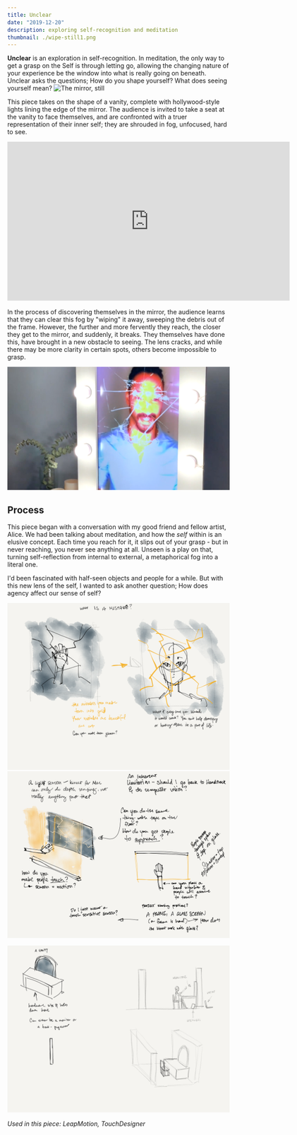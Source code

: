 ```yaml
---
title: Unclear
date: "2019-12-20"
description: exploring self-recognition and meditation
thumbnail: ./wipe-still1.png
---
```


**Unclear** is an exploration in self-recognition. In meditation, the only way to get a grasp on the Self is through letting go, allowing the changing nature of your experience be the window into what is really going on beneath. Unclear asks the questions; How do you shape yourself? What does seeing yourself mean?
![The mirror, still](./mirror-still.jpg)

This piece takes on the shape of a vanity, complete with hollywood-style lights lining the edge of the mirror.
The audience is invited to take a seat at the vanity to face themselves, and are confronted with a truer representation of their inner self; they are shrouded in fog, unfocused, hard to see.

<iframe src="https://player.vimeo.com/video/380874635" width="640" height="360" frameborder="0" allow="autoplay; fullscreen" allowfullscreen></iframe>

In the process of discovering themselves in the mirror, the audience learns that they can clear this fog by "wiping" it away, sweeping the debris out of the frame. However, the further and more fervently they reach, the closer they get to the mirror, and suddenly, it breaks. They themselves have done this, have brought in a new obstacle to seeing. The lens cracks, and while there may be more clarity in certain spots, others become impossible to grasp.

![Broken Mirror](./still-broken.png)

## Process

This piece began with a conversation with my good friend and fellow artist, Alice. We had been talking about meditation, and how the _self_ within is an elusive concept. Each time you reach for it, it slips out of your grasp - but in never reaching, you never see anything at all. Unseen is a play on that, turning self-reflection from internal to external, a metaphorical fog into a literal one.

<!-- TODO unclear photos, soft -->

I'd been fascinated with half-seen objects and people for a while. But with this new lens of the self, I wanted to ask another question; How does agency affect our sense of self?

<!-- ![BTS - ideation sketches 1](./Paper.Mirror.1.PNG) -->

![BTS - ideation sketches 2](./Paper.Mirror.2.PNG)
![BTS - ideation sketches 3](./Paper.Mirror.3.PNG)

<!-- TODO tests with shatter -->
<!-- ![BTS - ideation sketches 4](./Paper.Mirror.4.PNG) -->
<!-- ![BTS - ideation sketches 5](./Paper.Mirror.5.PNG) -->
<!-- ![BTS - ideation sketches 6](./Paper.Mirror.6.PNG) -->
<!-- ![BTS - ideation sketches 7](./Paper.Mirror.7.PNG) -->

![BTS - ideation sketches 8](./Paper.Mirror.8.PNG)

<!-- TODO carpentering the whole thing -->

_Used in this piece: LeapMotion, TouchDesigner_

